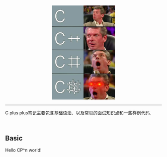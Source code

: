 <p align="center"><img width="40%" src="pic/cppppppppp.jpg" /></p>

--------------------------------------------------------------------------------

C plus plus笔记主要包含基础语法、以及常见的面试知识点和一些样例代码.

<br/>

## Basic

Hello CP^n world!

